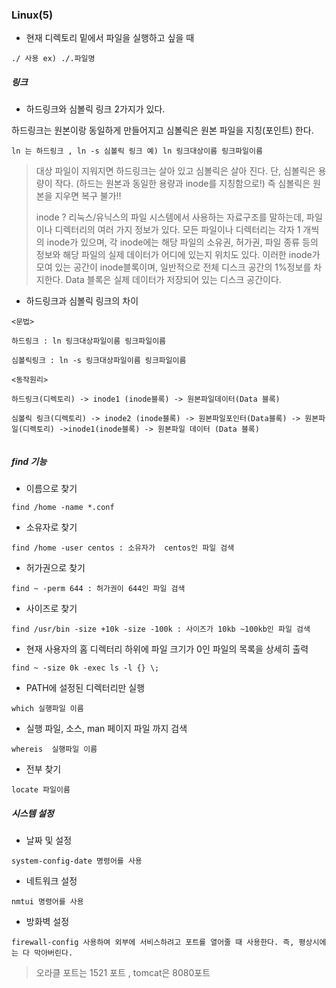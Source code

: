 ### Linux(5)

- 현재 디렉토리 밑에서 파일을 실행하고 싶을 때

```
./ 사용 ex) ./.파일명 
```

 #### 

##### 링크 

- 하드링크와 심볼릭 링크 2가지가 있다.

 하드링크는 원본이랑 동일하게 만들어지고 심볼릭은 원본 파일을 지칭(포인트) 한다. 

```
ln 는 하드링크 , ln -s 심볼릭 링크 예) ln 링크대상이름 링크파일이름
```

> 대상 파일이 지워지면 하드링크는 살아 있고 심볼릭은 살아 진다. 단, 심볼릭은 용량이 작다. (하드는 원본과 동일한 용량과 inode를 지칭함으로!)  즉 심볼릭은 원본을 지우면 복구 불가!!
>
> inode ? 리눅스/유닉스의 파일 시스템에서 사용하는 자료구조를 말하는데, 파일이나 디렉터리의 여러 가지 정보가 있다. 모든 파일이나 디렉터리는 각자 1 개씩의  inode가 있으며, 각 inode에는 해당 파일의 소유권, 허가권, 파일 종류 등의 정보와 해당 파일의 실제 데이터가 어디에 있는지 위치도 있다. 이러한 inode가 모여 있는 공간이 inode블록이며, 일반적으로 전체 디스크 공간의 1%정보를 차지한다. Data 블록은 실제 데이터가 저장되어 있는 디스크 공간이다.  

- 하드링크과 심볼릭 링크의 차이 

 ```
<문법>

하드링크 : ln 링크대상파일이름 링크파일이름 

심볼릭링크 : ln -s 링크대상파일이름 링크파일이름

<동작원리>

하드링크(디렉토리) -> inode1 (inode블록) -> 원본파일데이터(Data 블록)

심볼릭 링크(디렉토리) -> inode2 (inode블록) -> 원본파일포인터(Data블록) -> 원본파일(디렉토리) ->inode1(inode블록) -> 원본파일 데이터 (Data 블록)

 
 ```



 

##### find 기능

- 이름으로 찾기 

```
find /home -name *.conf
```

- 소유자로 찾기

```
find /home -user centos : 소유자가  centos인 파일 검색
```

- 허가권으로 찾기

```
find ~ -perm 644 : 허가권이 644인 파일 검색
```

- 사이즈로 찾기

```
find /usr/bin -size +10k -size -100k : 사이즈가 10kb ~100kb인 파일 검색
```

- 현재 사용자의 홈 디렉터리 하위에 파일 크기가 0인 파일의 목록을 상세히 출력

```
find ~ -size 0k -exec ls -l {} \;
```



- PATH에 설정된 디렉터리만 실행

```
which 실행파일 이름
```

- 실행 파일, 소스, man 페이지 파일 까지 검색

```
whereis  실행파일 이름
```

- 전부 찾기

```
locate 파일이름
```



##### 시스템 설정

- 날짜 및 설정  

```
system-config-date 명령어를 사용
```

- 네트워크 설정 

```
nmtui 명령어를 사용
```

- 방화벽 설정 

```
firewall-config 사용하여 외부에 서비스하려고 포트를 열어줄 때 사용한다. 즉, 평상시에는 다 막아버린다.
```

> 오라클 포트는 1521 포트 , tomcat은 8080포트